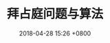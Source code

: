 ---
layout: post
title:  "拜占庭问题与算法"
date:   2018-04-28 15:26 +0800
categories: jekyll update
permalink: "/byzantine"

---